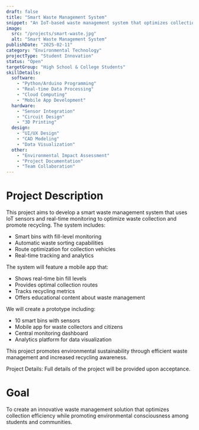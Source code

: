 ```yaml
---
draft: false
title: "Smart Waste Management System"
snippet: "An IoT-based waste management system that optimizes collection routes and promotes recycling through smart bins and real-time monitoring."
image:
  src: "/projects/smart-waste.jpg"
  alt: "Smart Waste Management System"
publishDate: "2025-02-11"
category: "Environmental Technology"
projectType: "Student Innovation"
status: "Open"
targetGroup: "High School & College Students"
skillDetails:
  software:
    - "Python/Arduino Programming"
    - "Real-time Data Processing"
    - "Cloud Computing"
    - "Mobile App Development"
  hardware:
    - "Sensor Integration"
    - "Circuit Design"
    - "3D Printing"
  design:
    - "UI/UX Design"
    - "CAD Modeling"
    - "Data Visualization"
  other:
    - "Environmental Impact Assessment"
    - "Project Documentation"
    - "Team Collaboration"
---
```


# Project Description
This project aims to develop a smart waste management system that uses IoT sensors and real-time monitoring to optimize waste collection and promote recycling. The system includes:
* Smart bins with fill-level monitoring
* Automatic waste sorting capabilities
* Route optimization for collection vehicles
* Real-time tracking and analytics

The system will feature a mobile app that:
* Shows real-time bin fill levels
* Provides optimal collection routes
* Tracks recycling metrics
* Offers educational content about waste management

We will create a prototype including:
* 10 smart bins with sensors
* Mobile app for waste collectors and citizens
* Central monitoring dashboard
* Analytics platform for data visualization

This project promotes environmental sustainability through efficient waste management and increased recycling awareness.

Project Details: Full details of the project will be provided upon acceptance.

# Goal
To create an innovative waste management solution that optimizes collection efficiency while promoting environmental consciousness among students and communities.